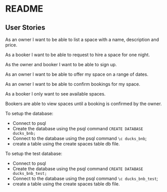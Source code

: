 # README 

## User Stories 

As an owner I want to be able to list a space with a name, description and price.

As a booker I want to be able to request to hire a space for one night.

As  the owner and booker I want to be able to sign up.

As an owner I want to be able to offer my space on a range of dates.

As an owner I want to be able to confirm bookings for my space.

As a booker I only want to see available spaces.

Bookers are able to view spaces until a booking is confirmed by the owner.


To setup the database:

* Connect to psql
* Create the database using the psql command `CREATE DATABASE ducks_bnb;`
* Connect to the database using the psql command `\c ducks_bnb`;
* create a table using the create spaces table db file. 


To setup the test database:

* Connect to psql
* Create the database using the psql command `CREATE DATABASE ducks_bnb_test;`
* Connect to the database using the psql command `\c ducks_bnb_test`;
* create a table using the create spaces table db file. 